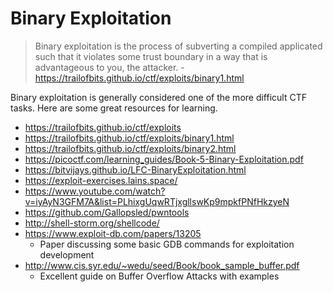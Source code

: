 # Binary Exploitation

> Binary exploitation is the process of subverting a compiled applicated such that it violates some trust boundary in a way that is advantageous to you, the attacker. - https://trailofbits.github.io/ctf/exploits/binary1.html

Binary exploitation is generally considered one of the more difficult CTF tasks. Here are some great resources for learning.

- https://trailofbits.github.io/ctf/exploits
- https://trailofbits.github.io/ctf/exploits/binary1.html
- https://trailofbits.github.io/ctf/exploits/binary2.html
- https://picoctf.com/learning_guides/Book-5-Binary-Exploitation.pdf
- https://bitvijays.github.io/LFC-BinaryExploitation.html
- https://exploit-exercises.lains.space/
- https://www.youtube.com/watch?v=iyAyN3GFM7A&list=PLhixgUqwRTjxgllswKp9mpkfPNfHkzyeN
- https://github.com/Gallopsled/pwntools
- http://shell-storm.org/shellcode/
- https://www.exploit-db.com/papers/13205
  - Paper discussing some basic GDB commands for exploitation development
- http://www.cis.syr.edu/~wedu/seed/Book/book_sample_buffer.pdf
  - Excellent guide on Buffer Overflow Attacks with examples




